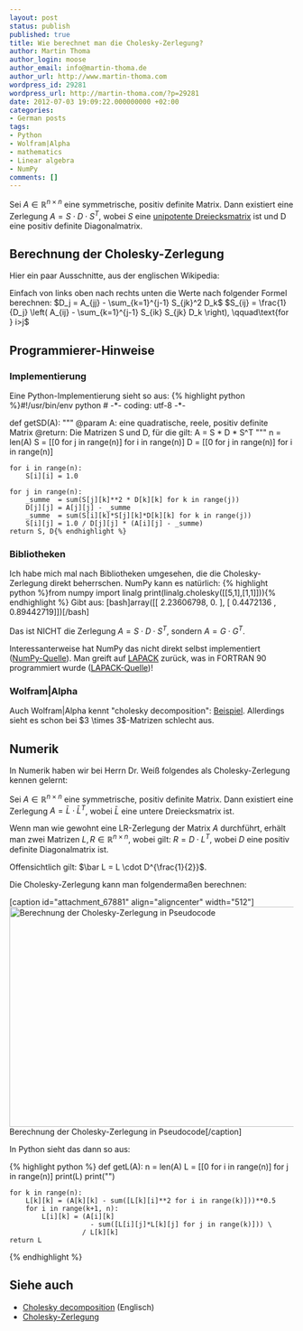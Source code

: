 ```yaml
---
layout: post
status: publish
published: true
title: Wie berechnet man die Cholesky-Zerlegung?
author: Martin Thoma
author_login: moose
author_email: info@martin-thoma.de
author_url: http://www.martin-thoma.com
wordpress_id: 29281
wordpress_url: http://martin-thoma.com/?p=29281
date: 2012-07-03 19:09:22.000000000 +02:00
categories:
- German posts
tags:
- Python
- Wolfram|Alpha
- mathematics
- Linear algebra
- NumPy
comments: []
---
```

Sei $A \in \mathbb{R}^{n \times n}$ eine symmetrische, positiv definite Matrix. Dann existiert eine Zerlegung $A = S \cdot D \cdot S^T$, wobei $S$ eine <a href="http://de.wikipedia.org/wiki/Dreiecksmatrix#Unipotente_Dreiecksmatrizen">unipotente Dreiecksmatrix</a> ist und D eine positiv definite Diagonalmatrix.

<h2>Berechnung der Cholesky-Zerlegung</h2>
Hier ein paar Ausschnitte, aus der englischen Wikipedia:

Einfach von links oben nach rechts unten die Werte nach folgender Formel berechnen:
$D_j = A_{jj} - \sum_{k=1}^{j-1} S_{jk}^2 D_k$
$S_{ij} = \frac{1}{D_j} \left( A_{ij} - \sum_{k=1}^{j-1} S_{ik} S_{jk} D_k \right), \qquad\text{for } i>j$


<h2>Programmierer-Hinweise</h2>
<h3>Implementierung</h3>
Eine Python-Implementierung sieht so aus:
{% highlight python %}#!/usr/bin/env python
# -*- coding: utf-8 -*-

def getSD(A):
    """ @param A: eine quadratische, reele, positiv definite Matrix
        @return: Die Matrizen S und D, f&uuml;r die gilt:
                 A = S * D * S^T
    """
    n = len(A)
    S = [[0 for j in range(n)] for i in range(n)]
    D = [[0 for j in range(n)] for i in range(n)]
 
    for i in range(n):
        S[i][i] = 1.0
     
    for j in range(n):
        _summe  = sum(S[j][k]**2 * D[k][k] for k in range(j))
        D[j][j] = A[j][j] - _summe
        _summe  = sum(S[i][k]*S[j][k]*D[k][k] for k in range(j))
        S[i][j] = 1.0 / D[j][j] * (A[i][j] - _summe)
    return S, D{% endhighlight %}

<h3>Bibliotheken</h3>
Ich habe mich mal nach Bibliotheken umgesehen, die die Cholesky-Zerlegung direkt beherrschen. NumPy kann es nat&uuml;rlich:
{% highlight python %}from numpy import linalg
print(linalg.cholesky([[5,1],[1,1]])){% endhighlight %}
Gibt aus:
[bash]array([[ 2.23606798,  0.        ],
       [ 0.4472136 ,  0.89442719]])[/bash]

Das ist NICHT die Zerlegung $A = S \cdot D \cdot S^T$, sondern $A = G \cdot G^T$.

Interessanterweise hat NumPy das nicht direkt selbst implementiert (<a href="https://github.com/numpy/numpy/blob/master/numpy/linalg/linalg.py#L448">NumPy-Quelle</a>). Man greift auf <a href="http://de.wikipedia.org/wiki/LAPACK">LAPACK</a> zur&uuml;ck, was in FORTRAN 90 programmiert wurde (<a href="http://www.netlib.org/lapack/double/dpotrf.f">LAPACK-Quelle</a>)!

<h3>Wolfram|Alpha</h3>
Auch Wolfram|Alpha kennt "cholesky decomposition": <a href="http://www.wolframalpha.com/input/?i=cholesky+decomposition+%7B%7B5%2C2%7D%2C%7B2%2C1%7D%7D">Beispiel</a>. Allerdings sieht es schon bei $3 \times 3$-Matrizen schlecht aus.

<h2>Numerik</h2>
In Numerik haben wir bei Herrn Dr. Wei&szlig; folgendes als Cholesky-Zerlegung kennen gelernt:

Sei $A \in \mathbb{R}^{n \times n}$ eine symmetrische, positiv definite Matrix. Dann existiert eine Zerlegung $A = \bar L \cdot \bar{L}^T$, wobei $\bar L$ eine untere Dreiecksmatrix ist.

Wenn man wie gewohnt eine LR-Zerlegung der Matrix $A$ durchf&uuml;hrt, erh&auml;lt man zwei Matrizen $L, R \in \mathbb{R}^{n \times n}$, wobei gilt: $R = D \cdot L^T$, wobei $D$ eine positiv definite Diagonalmatrix ist. 

Offensichtlich gilt: $\bar L = L \cdot D^{\frac{1}{2}}$.

Die Cholesky-Zerlegung kann man folgenderma&szlig;en berechnen:

[caption id="attachment_67881" align="aligncenter" width="512"]<a href="http://martin-thoma.com/wp-content/uploads/2012/07/cholesky-zerlegung-numerik.png"><img src="http://martin-thoma.com/wp-content/uploads/2012/07/cholesky-zerlegung-numerik.png" alt="Berechnung der Cholesky-Zerlegung in Pseudocode" width="512" height="390" class="size-full wp-image-67881" /></a> Berechnung der Cholesky-Zerlegung in Pseudocode[/caption]

In Python sieht das dann so aus:

{% highlight python %}
def getL(A):
    n = len(A)
    L = [[0 for i in range(n)] for j in range(n)]
    print(L)
    print("")

    for k in range(n):
        L[k][k] = (A[k][k] - sum([L[k][i]**2 for i in range(k)]))**0.5
        for i in range(k+1, n):
            L[i][k] = (A[i][k] 
                        - sum([L[i][j]*L[k][j] for j in range(k)])) \
                      / L[k][k]
    return L
{% endhighlight %}

<h2>Siehe auch</h2>
<ul>
  <li><a href="http://en.wikipedia.org/wiki/Cholesky_decomposition">Cholesky decomposition</a> (Englisch)</li>
  <li><a href="http://de.wikipedia.org/wiki/Cholesky-Zerlegung">Cholesky-Zerlegung</a></li>
</ul>
